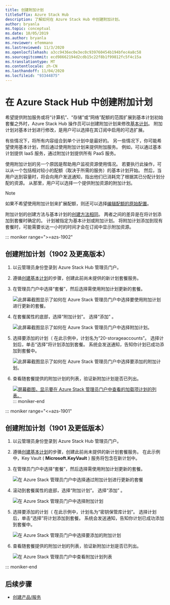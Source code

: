 ```yaml
---
title: 创建附加计划
titleSuffix: Azure Stack Hub
description: 了解如何在 Azure Stack Hub 中创建附加计划。
author: bryanla
ms.topic: conceptual
ms.date: 10/05/2019
ms.author: bryanla
ms.reviewer: efemmano
ms.lastreviewed: 11/3/2020
ms.openlocfilehash: a3cc9436ec0e3ec0c939760454b194bfec4a8c58
ms.sourcegitcommit: ecd98662194d2cdb15c22f8b1f99812fc5f4c15a
ms.translationtype: MT
ms.contentlocale: zh-CN
ms.lasthandoff: 11/04/2020
ms.locfileid: "93344875"
---
```

# <a name="create-add-on-plans-in-azure-stack-hub"></a>在 Azure Stack Hub 中创建附加计划

希望提供附加服务或将“计算机”、“存储”或“网络”配额的范围扩展到基本计划初始套餐之外时，Azure Stack Hub 操作员可以创建附加计划来修改[基本计划](azure-stack-create-plan.md)。    附加计划对基本计划进行修改，是用户可以选择在其订阅中启用的可选扩展。

有些情况下，将所有内容组合到单个计划中是最好的。 另一些情况下，你可能希望使用基本计划，然后通过使用附加计划来提供附加服务。 例如，可以通过基本计划提供 IaaS 服务，通过附加计划提供所有 PaaS 服务。

使用附加计划的另一个原因是帮助用户监视资源使用情况。 若要执行此操作，可以从一个包括相对较小的配额（取决于所需的服务）的基本计划开始。 然后，当用户达到容量时，将会向用户发送通知，指出他们已消耗完了根据其已分配计划分配的资源。 从那里，用户可以选择一个提供附加资源的附加计划。

> [!NOTE]
> 如果不希望使用附加计划来扩展配额，则还可以选择[编辑配额的原始配置](azure-stack-quota-types.md#edit-a-quota)。

附加计划的创建方法与基本计划的[创建方法相同](azure-stack-create-plan.md)。 两者之间的差异是在将计划添加到套餐时确定的。 计划被指定为基本计划或附加计划。 将附加计划添加到现有套餐时，可能需要长达一小时的时间才会在订阅中显示附加资源。

::: moniker range=">=azs-1902"
## <a name="create-an-add-on-plan-1902-and-later"></a>创建附加计划（1902 及更高版本）

1. 以云管理员身份登录到 Azure Stack Hub 管理员门户。
2. 遵循[创建基本计划](azure-stack-create-plan.md)的步骤，创建此前尚未提供的新计划套餐服务。
3. 在管理员门户中选择“套餐”，然后选择需使用附加计划更新的套餐。 

   ![此屏幕截图显示了如何在 Azure Stack 管理员门户中选择要使用附加计划进行更新的套餐。](media/create-add-on-plan/add-on1.png)

4. 在套餐属性的底部，选择“附加计划”。  选择“添加”   。

    ![此屏幕截图显示了如何在 Azure Stack 管理员门户中选择附加计划。](media/create-add-on-plan/add-on2.png)

5. 选择要添加的计划（ 在此示例中，计划名为“20-storageaccounts”。  选择计划后，单击“选择”将计划添加到套餐。  系统会发送通知，告知你计划已成功添加到套餐中。

    ![此屏幕截图显示了如何在 Azure Stack 管理员门户中选择要添加的附加计划。](media/create-add-on-plan/add-on3.png)

6. 查看随套餐提供的附加计划的列表，验证新附加计划是否已列出。

    [![屏幕截图，显示要在 Azure Stack 管理员门户中查看的加载项计划的列表。](media/create-add-on-plan/add-on4.png)](media/create-add-on-plan/add-on4lg.png#lightbox)
::: moniker-end

::: moniker range="<=azs-1901"

## <a name="create-an-add-on-plan-1901-and-earlier"></a>创建附加计划（1901 及更低版本）

1. 以云管理员身份登录到 Azure Stack Hub 管理员门户。
2. 遵循[创建基本计划](azure-stack-create-plan.md)的步骤，创建此前尚未提供的新计划套餐服务。 在此示例中，Key Vault ( **Microsoft.KeyVault** ) 服务将包含在新计划中。
3. 在管理员门户中选择“套餐”，然后选择需使用附加计划更新的套餐。 

   ![在 Azure Stack 管理员门户中选择通过附加计划进行更新的套餐](media/create-add-on-plan/1.PNG)

4. 滚动到套餐属性的底部，选择“附加计划”。  选择“添加”   。

    ![在 Azure Stack 管理员门户中选择附加计划](media/create-add-on-plan/2.PNG)

5. 选择要添加的计划（ 在此示例中，计划名为“密钥保管库计划”。  选择计划后，单击“选择”将计划添加到套餐。  系统会发送通知，告知你计划已成功添加到套餐中。

    ![在 Azure Stack 管理员门户中选择要添加的附加计划](media/create-add-on-plan/3.PNG)

6. 查看随套餐提供的附加计划的列表，验证新附加计划是否已列出。

    ![在 Azure Stack 管理员门户中查看附加计划列表](media/create-add-on-plan/4.PNG)

::: moniker-end

## <a name="next-steps"></a>后续步骤

* [创建产品/服务](azure-stack-create-offer.md)
